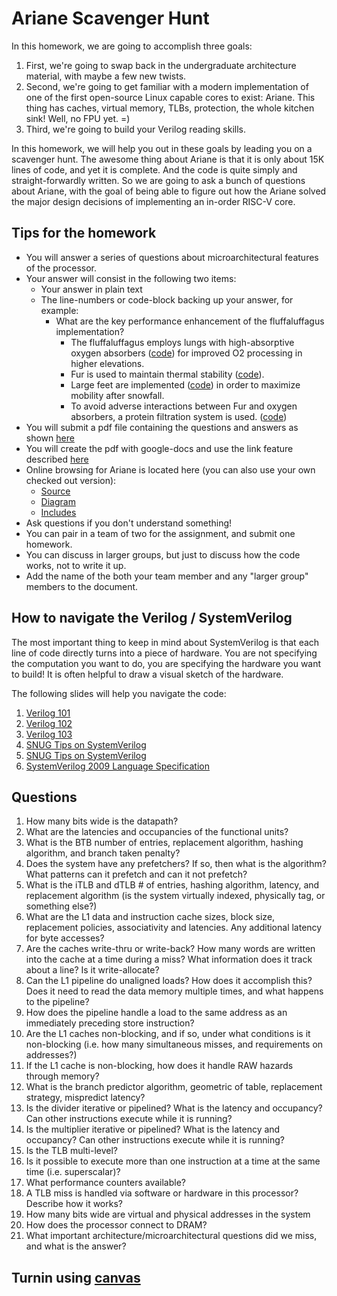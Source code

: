 # Ariane Scavenger Hunt

In this homework, we are going to accomplish three goals:

1. First, we're going to swap back in the undergraduate architecture material, with maybe a few new twists.
2. Second, we're going to get familiar with a modern implementation of one of the first open-source Linux capable cores to exist: Ariane.
   This thing has caches, virtual memory, TLBs, protection, the whole kitchen sink! Well, no FPU yet. =)
3. Third, we're going to build your Verilog reading skills.

In this homework, we will help you out in these goals by leading you on a scavenger hunt. The awesome thing about Ariane
is that it is only about 15K lines of code, and yet it is complete. And the code is quite simply and straight-forwardly written.
So we are going to ask a bunch of questions about Ariane, with the goal of being able to figure out how the Ariane
solved the major design decisions of implementing an in-order RISC-V core.

## Tips for the homework

* You will answer a series of questions about microarchitectural features of the processor.
* Your answer will consist in the following two items:
    * Your answer in plain text
    * The line-numbers or code-block backing up your answer, for example:
        * What are the key performance enhancement of the fluffaluffagus implementation?
            * The fluffaluffagus employs lungs with high-absorptive oxygen absorbers ([code](https://github.com/pulp-platform/ariane/blob/master/src/ariane.sv#L653)) for improved O2 processing in higher elevations.
            * Fur is used to maintain thermal stability  ([code](https://github.com/pulp-platform/ariane/blob/master/src/ariane.sv#L251)). 
            * Large feet are implemented ([code](https://github.com/pulp-platform/ariane/blob/master/src/ariane.sv#L651)) in order to maximize mobility after snowfall.
            * To avoid adverse interactions between Fur and oxygen absorbers, a protein filtration system is used. ([code](https://github.com/pulp-platform/ariane/blob/master/src/ariane.sv#L251))
* You will submit a pdf file containing the questions and answers as shown [here](https://bitbucket.org/taylor-bsg/cse548-18sp-hw/src/master/hw1/hw1a_john_doe.pdf)
* You will create the pdf with google-docs and use the link feature described [here](https://support.google.com/docs/answer/45893?co=GENIE.Platform%3DDesktop&hl=en)
* Online browsing for Ariane is located here (you can also use your own checked out version):
    * [Source](https://github.com/pulp-platform/ariane/tree/master/src)
    * [Diagram](https://github.com/pulp-platform/ariane)
    * [Includes](https://github.com/pulp-platform/ariane/tree/master/include)
* Ask questions if you don't understand something!
* You can pair in a team of two for the assignment, and submit one homework.
* You can discuss in larger groups, but just to discuss how the code works, not to write it up.
* Add the name of the both your team member and any "larger group" members to the document.

## How to navigate the Verilog / SystemVerilog

The most important thing to keep in mind about SystemVerilog is that each line
of code directly turns into a piece of hardware. You are not specifying the computation
you want to do, you are specifying the hardware you want to build! It is often helpful
to draw a visual sketch of the hardware.

The following slides will help you navigate the code:

1. [Verilog 101](https://courses.cs.washington.edu/courses/cse548/18sp/uwnetid/slides/verilog_1.pdf)
2. [Verilog 102](https://courses.cs.washington.edu/courses/cse548/18sp/uwnetid/slides/verilog_2.pdf)
3. [Verilog 103](https://courses.cs.washington.edu/courses/cse548/18sp/uwnetid/slides/verilog_3.pdf)
4. [SNUG Tips on SystemVerilog](https://courses.cs.washington.edu/courses/cse548/18sp/uwnetid/slides/2013-SNUG-SV_Synthesizable-SystemVerilog_presentation.pdf)
5. [SNUG Tips on SystemVerilog](https://courses.cs.washington.edu/courses/cse548/18sp/uwnetid/slides/2013-SNUG-SV_Synthesizable-SystemVerilog_paper.pdf)
6. [SystemVerilog 2009 Language Specification](https://courses.cs.washington.edu/courses/cse548/18sp/uwnetid/slides/IEEE_1800_2009_SystemVerilog.pdf)

## Questions

1. How many bits wide is the datapath?
2. What are the latencies and occupancies of the functional units?
3. What is the BTB number of entries, replacement algorithm, hashing algorithm, and branch taken penalty?
4. Does the system have any prefetchers? If so, then what is the algorithm? What patterns can it prefetch and can it not prefetch?
5. What is the iTLB and dTLB # of entries, hashing algorithm, latency, and replacement algorithm (is the system virtually indexed, physically tag, or something else?)
6. What are the L1 data and instruction cache sizes, block size, replacement policies, associativity and latencies. Any additional latency for byte accesses?
7. Are the caches write-thru or write-back? How many words are written into the cache at a time during a miss? What information does it track about a line? Is it write-allocate?
8. Can the L1 pipeline do unaligned loads? How does it accomplish this? Does it need to read the data memory multiple times, and what happens to the pipeline?
9. How does the pipeline handle a load to the same address as an immediately preceding store instruction?
10. Are the L1 caches non-blocking, and if so, under what conditions is it non-blocking (i.e. how many simultaneous misses, and requirements on addresses?)
11.  If the L1 cache is non-blocking, how does it handle RAW hazards through memory?
12. What is the branch predictor algorithm, geometric of table, replacement strategy, mispredict latency?
13. Is the divider iterative or pipelined? What is the latency and occupancy? Can other instructions execute while it is running?
14. Is the multiplier iterative or pipelined? What is the latency and occupancy? Can other instructions execute while it is running?
15. Is the TLB multi-level?
16. Is it possible to execute more than one instruction at a time at the same time (i.e. superscalar)?
17. What performance counters available? 
18. A TLB miss is handled via software or hardware in this processor? Describe how it works?
19. How many bits wide are virtual and physical addresses in the system
20. How does the processor connect to DRAM?
21. What important architecture/microarchitectural questions did we miss, and what is the answer?

## Turnin using [canvas](https://canvas.uw.edu/courses/1199347/assignments/4191655)